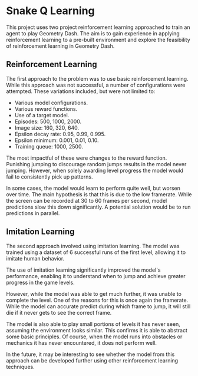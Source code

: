 # Snake Q Learning
This project uses two project reinforcement learning approached to train an agent to play Geometry Dash. The aim is to gain experience in applying reinforcement learning to a pre-built environment and explore the feasibility of reinforcement learning in Geometry Dash. 

## Reinforcement Learning
The first approach to the problem was to use basic reinforcement learning. While this approach was not successful, a number of configurations were attempted. These variations included, but were not limited to:

- Various model configurations.
- Various reward functions.
- Use of a target model.
- Episodes: 500, 1000, 2000.
- Image size: 160, 320, 640.
- Epsilon decay rate: 0.95, 0.99, 0.995.
- Epsilon minimum: 0.001, 0.01, 0.10.
- Training queue: 1000, 2500.

The most impactful of these were changes to the reward function. Punishing jumping to discourage random jumps results in the model never jumping. However, when solely awarding level progress the model would fail to consistently pick up patterns.  

In some cases, the model would learn to perform quite well, but worsen over time. The main hypothesis is that this is due to the low framerate. While the screen can be recorded at 30 to 60 frames per second, model predictions slow this down significantly. A potential solution would be to run predictions in parallel. 

## Imitation Learning
The second approach involved using imitation learning. The model was trained using a dataset of 6 successful runs of the first level, allowing it to imitate human behavior. 

The use of imitation learning significantly improved the model's performance, enabling it to understand when to jump and achieve greater progress in the game levels. 

However, while the model was able to get much further, it was unable to complete the level. One of the reasons for this is once again the framerate. While the model can accurate predict during which frame to jump, it will still die if it never gets to see the correct frame.

The model is also able to play small portions of levels it has never seen, assuming the environment looks similar. This confirms it is able to abstract some basic principles. Of course, when the model runs into obstacles or mechanics it has never encountered, it does not perform well.

In the future, it may be interesting to see whether the model from this approach can be developed further using other reinforcement learning techniques.